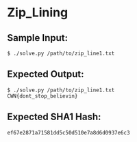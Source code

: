 # Zip_Lining

## Sample Input:

```
$ ./solve.py /path/to/zip_line1.txt
```
## Expected Output:

```
$ ./solve.py /path/to/zip_line1.txt
CWN{dont_stop_believin}
```
## Expected SHA1 Hash:

```
ef67e2871a71581dd5c50d510e7a8d6d0937e6c3
```

